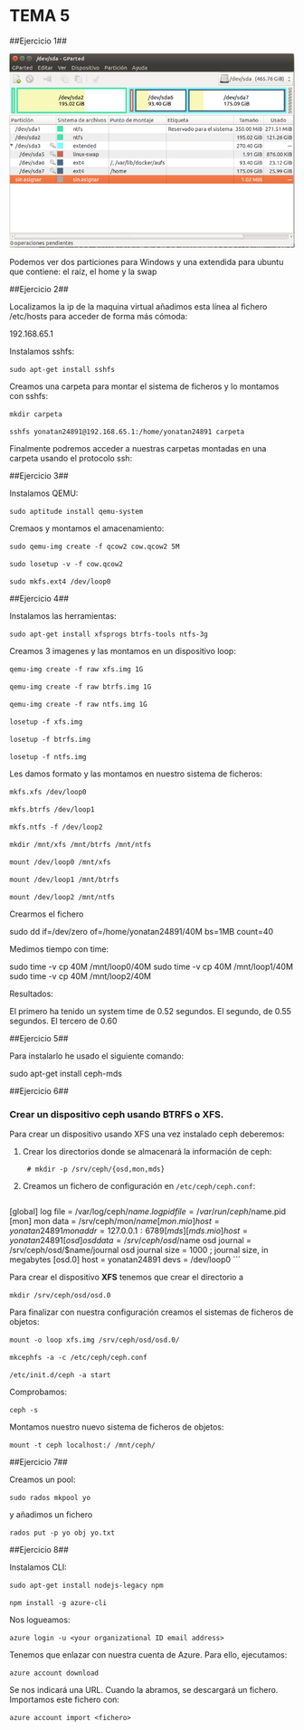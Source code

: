TEMA 5
=========


##Ejercicio 1##

![gparted](https://raw.githubusercontent.com/yonatan24891/ImagenesIV/master/gparted.bmp)

Podemos ver dos particiones para Windows y una extendida para ubuntu que contiene: el raíz, el home y la swap


##Ejercicio 2##

Localizamos la ip de la maquina virtual añadimos esta línea al fichero /etc/hosts para acceder de forma más cómoda:

192.168.65.1

Instalamos sshfs:

`sudo apt-get install sshfs`

Creamos una carpeta para montar el sistema de ficheros y lo montamos con sshfs:

`mkdir carpeta`

`sshfs yonatan24891@192.168.65.1:/home/yonatan24891 carpeta`

Finalmente podremos acceder a nuestras carpetas montadas en una carpeta usando el protocolo ssh:


##Ejercicio 3##

Instalamos QEMU:

`sudo aptitude install qemu-system`

Cremaos y montamos el amacenamiento:

`sudo qemu-img create -f qcow2 cow.qcow2 5M`

`sudo losetup -v -f cow.qcow2`

`sudo mkfs.ext4 /dev/loop0`


##Ejercicio 4##

Instalamos las herramientas:

`sudo apt-get install xfsprogs btrfs-tools ntfs-3g`

Creamos 3 imagenes y las montamos en un dispositivo loop:

`qemu-img create -f raw xfs.img 1G`

`qemu-img create -f raw btrfs.img 1G`

`qemu-img create -f raw ntfs.img 1G`

`losetup -f xfs.img`

`losetup -f btrfs.img`

`losetup -f ntfs.img`

Les damos formato y las montamos en nuestro sistema de ficheros:

`mkfs.xfs /dev/loop0`

`mkfs.btrfs /dev/loop1`

`mkfs.ntfs -f /dev/loop2`

`mkdir /mnt/xfs /mnt/btrfs /mnt/ntfs`

`mount /dev/loop0 /mnt/xfs`

`mount /dev/loop1 /mnt/btrfs`

`mount /dev/loop2 /mnt/ntfs`

Crearmos el fichero

sudo dd if=/dev/zero of=/home/yonatan24891/40M bs=1MB count=40

Medimos tiempo con time:

sudo time -v cp 40M /mnt/loop0/40M
sudo time -v cp 40M /mnt/loop1/40M
sudo time -v cp 40M /mnt/loop2/40M

Resultados:

El primero ha tenido un system time de 0.52 segundos. El segundo, de 0.55 segundos. El tercero de 0.60


##Ejercicio 5##

Para instalarlo he usado el siguiente comando:

sudo apt-get install ceph-mds


##Ejercicio 6##

### Crear un dispositivo ceph usando BTRFS o XFS.

Para crear un dispositivo usando XFS una vez instalado ceph deberemos:

1. Crear los directorios donde se almacenará la información de ceph:

        # mkdir -p /srv/ceph/{osd,mon,mds}


2. Creamos un fichero de configuración en `/etc/ceph/ceph.conf`:

    ```
[global]
    log file = /var/log/ceph/$name.log 
    pid file = /var/run/ceph/$name.pid 
[mon] 
    mon data = /srv/ceph/mon/$name 
[mon.mio] 
    host = yonatan24891
    mon addr = 127.0.0.1:6789 
[mds] 
[mds.mio] 
    host = yonatan24891
[osd] 
    osd data = /srv/ceph/osd/$name 
    osd journal = /srv/ceph/osd/$name/journal 
    osd journal size = 1000 ; journal size, in megabytes 
[osd.0] 
    host = yonatan24891
    devs = /dev/loop0 
    ```

Para crear el dispositivo **XFS** tenemos que crear el directorio a 

`mkdir /srv/ceph/osd/osd.0`


Para finalizar con nuestra configuración creamos el sistemas de ficheros de objetos:

`mount -o loop xfs.img /srv/ceph/osd/osd.0/`

`mkcephfs -a -c /etc/ceph/ceph.conf`

`/etc/init.d/ceph -a start`


Comprobamos:

`ceph -s`

Montamos nuestro nuevo sistema de ficheros de objetos:

`mount -t ceph localhost:/ /mnt/ceph/`


##Ejercicio 7##

Creamos un pool:

`sudo rados mkpool yo`

y añadimos un fichero

`rados put -p yo obj yo.txt`


##Ejercicio 8##

Instalamos CLI:

`sudo apt-get install nodejs-legacy npm`

`npm install -g azure-cli`


Nos logueamos:

`azure login -u <your organizational ID email address>`

Tenemos que enlazar con nuestra cuenta de Azure. Para ello, ejecutamos:

`azure account download`

Se nos indicará una URL. Cuando la abramos, se descargará un fichero. Importamos este fichero con:

`azure account import <fichero>`



